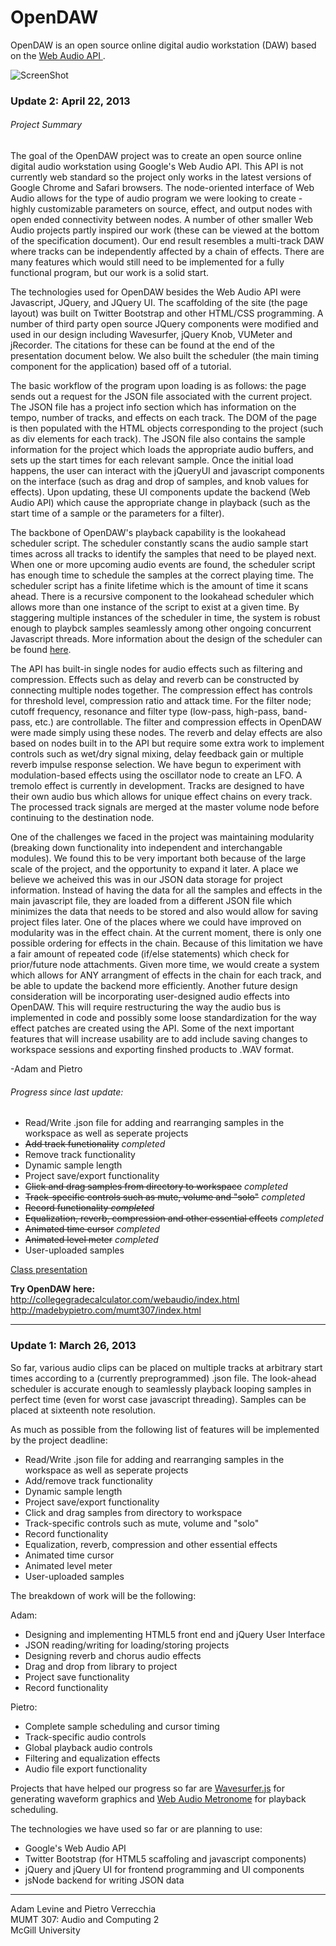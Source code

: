 OpenDAW
=======

<p>
OpenDAW is an open source online digital audio workstation (DAW) based on the 
<a href = https://dvcs.w3.org/hg/audio/raw-file/tip/webaudio/specification.html target = "blank">Web Audio API </a>.
</p>

![ScreenShot](https://raw.github.com/pvererecchia/OpenDAW/master/img/opendaw.PNG)
<br>

<h3>Update 2: April 22, 2013</h3>

<h6>Project Summary</h6>
<p>
The goal of the OpenDAW project was to create an open source online digital audio workstation using Google's Web Audio API. This API is
not currently web standard so the project only works in the latest versions of Google Chrome and Safari browsers. The node-oriented interface
of Web Audio allows for the type of audio program we were looking to create - highly customizable parameters on source, effect, and output nodes with
open ended connectivity between nodes. A number of other smaller Web Audio projects partly inspired our work (these can be viewed at the bottom
of the specification document). Our end result resembles a multi-track DAW where tracks can be independently affected by a chain of effects. There are
many features which would still need to be implemented for a fully functional program, but our work is a solid start.
</p>

<p>
The technologies used for OpenDAW besides the Web Audio API were Javascript, JQuery, and JQuery UI. The scaffolding of the site (the
page layout) was built on Twitter Bootstrap and other HTML/CSS programming. A number of third party open source JQuery components were modified and
used in our design including Wavesurfer, jQuery Knob, VUMeter and jRecorder. The citations for these can be found at the end of the presentation
document below. We also built the scheduler (the main timing component for the application) based off of a tutorial.
</p>


<p>
The basic workflow of the program upon loading is as follows: the page sends out a request for the JSON file associated with the current project. The JSON
file has a project info section which has information on the tempo, number of tracks, and effects on each track. The DOM of the page is then populated with
the HTML objects corresponding to the project (such as div elements for each track). The JSON file also contains the sample information for the project
which loads the appropriate audio buffers, and sets up the start times for each relevant sample. Once the initial load happens, the user can interact with
the jQueryUI and javascript components on the interface (such as drag and drop of samples, and knob values for effects). Upon updating, these UI components
update the backend (Web Audio API) which cause the appropriate change in playback (such as the start time of a sample or the parameters for a filter).
</p>

<p>
The backbone of OpenDAW's playback capability is the lookahead scheduler script. The scheduler constantly scans
the audio sample start times across all tracks to identify the samples that need to be played next. When one or 
more upcoming audio events are found, the scheduler script has enough time to schedule the samples at the correct playing time.
The scheduler script has a finite lifetime which is the amount of time it scans ahead. There is a recursive component to
the lookahead scheduler which allows more than one instance of the script to exist at a given time. By staggering multiple instances 
of the scheduler in time, the system is robust enough to playbck samples seamlessly among other ongoing concurrent
Javascript threads. More information about the design of the scheduler can be found <a href = "http://www.html5rocks.com/en/tutorials/audio/scheduling/"
target = "blank">here</a>.
</p>

<p>
The API has built-in single nodes for audio effects such as filtering and compression. Effects such as delay and 
reverb can be constructed by connecting multiple nodes together. The compression effect has controls for threshold level,
compression ratio and attack time. For the filter node; cutoff frequency, resonance and filter type (low-pass, high-pass,
band-pass, etc.) are controllable. The filter and compression effects in OpenDAW were made simply using these nodes. The
reverb and delay effects are also based on nodes built in to the API but require some extra work to implement controls such as wet/dry
signal mixing, delay feedback gain or multiple reverb impulse response selection. We have begun to experiment with
modulation-based effects using the oscillator node to create an LFO. A tremolo effect is currently in development. Tracks are 
designed to have their own audio bus which allows for unique effect chains on every track. The processed track signals 
are merged at the master volume node before continuing to the destination node. 
</p>

<p>
One of the challenges we faced in the project was maintaining modularity (breaking down functionality into independent and interchangable modules).
We found this to be very important both because of the large scale of the project, and the opportunity to expand it later. A place we believe
we acheived this was in our JSON data storage for project information. Instead of having the data for all the samples and effects in the main javascript
file, they are loaded from a different JSON file which minimizes the data that needs to be stored and also would allow for saving project files later.
One of the places where we could have improved on modularity was in the effect chain. At the current moment,
there is only one possible ordering for effects in the chain. Because of this limitation we have a fair amount of repeated code (if/else statements) which
check for prior/future node attachments. Given more time, we would create a system which allows for ANY arrangment of effects in the chain for each
track, and be able to update the backend more efficiently. Another future design consideration will be incorporating user-designed audio effects into
OpenDAW. This will require restructuring the way the audio bus is implemented in code and possibly some loose standardization for the way effect patches are 
created using the API. Some of the next important features that will increase
usability are to add include saving changes to workspace sessions and exporting finshed products to .WAV format.  
</p>

<p>
-Adam and Pietro
</p>


<h6>Progress since last update:</h6>
<ul>
  <li>Read/Write .json file for adding and rearranging samples in the workspace as well as seperate projects</li>
  <li><del>Add track functionality</del> <i>completed</i></li>
  <li>Remove track functionality</li>
  <li>Dynamic sample length</li>
  <li>Project save/export functionality</li>
  <li><del>Click and drag samples from directory to workspace</del> <i>completed</i></li>
  <li><del>Track-specific controls such as mute, volume and "solo"</del> <i>completed</i></li>
  <li><del>Record functionality<del> <i>completed</i></li>
  <li><del>Equalization, reverb, compression and other essential effects</del> <i>completed</i></li>
  <li><del>Animated time cursor</del> <i>completed</i></li>
  <li><del>Animated level meter</del> <i>completed</i></li>
  <li>User-uploaded samples</li>
</ul>

<a href = "https://docs.google.com/presentation/d/1BJaS6c8hqJ_MFRLzce2q5IobM6fkv_2eIF2FPUToPyk/pub?start=false&loop=false&delayms=3000" target = "blank">Class presentation</a>

<b>Try OpenDAW here:</b>
<br>
http://collegegradecalculator.com/webaudio/index.html
<br>
http://madebypietro.com/mumt307/index.html

<hr>
<h3>Update 1: March 26, 2013</h3>
<p>
So far, various audio clips can be placed on multiple tracks at arbitrary start times according to a 
(currently preprogrammed) .json file. The look-ahead scheduler is accurate enough to seamlessly playback looping samples
in perfect time (even for worst case javascript threading). Samples can be placed at sixteenth note resolution. 
</p>

As much as possible from the following list of features will be implemented by the project deadline:

<ul>
  <li>Read/Write .json file for adding and rearranging samples in the workspace as well as seperate projects</li>
  <li>Add/remove track functionality</li>
  <li>Dynamic sample length</li>
  <li>Project save/export functionality</li>
  <li>Click and drag samples from directory to workspace</li>
  <li>Track-specific controls such as mute, volume and "solo"</li>
  <li>Record functionality</li>
  <li>Equalization, reverb, compression and other essential effects</li>
  <li>Animated time cursor</li>
  <li>Animated level meter</li>
  <li>User-uploaded samples</li>
</ul>



<p>The breakdown of work will be the following:</p>
Adam:
<ul>
  <li>Designing and implementing HTML5 front end and jQuery User Interface</li>
  <li>JSON reading/writing for loading/storing projects</li>
  <li>Designing reverb and chorus audio effects</li>
  <li>Drag and drop from library to project</li>
  <li>Project save functionality</li>
  <li>Record functionality</li>
</ul>

Pietro:
<ul>
  <li>Complete sample scheduling and cursor timing</li>
  <li>Track-specific audio controls</li>
  <li>Global playback audio controls</li>
  <li>Filtering and equalization effects</li>
  <li>Audio file export functionality</li>
  
</ul>

</p>

<p>
Projects that have helped our progress so far are 
<a href = https://github.com/katspaugh/wavesurfer.js target="blank"> Wavesurfer.js</a> for generating waveform graphics and
<a href = https://github.com/cwilso/metronome target="blank">Web Audio Metronome</a> for playback scheduling.
</p>

The technologies we have used so far or are planning to use:
<ul>
  <li>Google's Web Audio API</li>
  <li>Twitter Bootstrap (for HTML5 scaffoling and javascript components)</li>
  <li>jQuery and jQuery UI for frontend programming and UI components</li>
  <li>jsNode backend for writing JSON data</li>
</ul>

<hr>
Adam Levine and Pietro Verrecchia <br>
MUMT 307: Audio and Computing 2 <br>
McGill University
